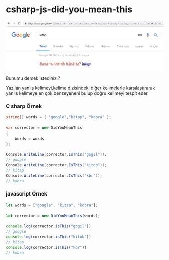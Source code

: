 # csharp-js-did-you-mean-this

![did you mean this](https://github.com/dursunkatar/csharp-js-did-you-mean-this/blob/master/google-did-you-mean-this.jpg)

Bunumu demek istediniz ?

Yazılan yanlış kelimeyi,kelime dizisindeki diğer kelimelerle karşılaştırarak yanlış kelimeye en çok benzeyeneni bulup doğru kelimeyi tespit eder

### C sharp Örnek
```csharp
string[] words = { "google","kitap", "kobra" };

var corrector = new DidYouMeanThis
{
    Words = words
};

Console.WriteLine(corrector.IsThis("gogıl"));
// google
Console.WriteLine(corrector.IsThis("kitob"));
// kitap
Console.WriteLine(corrector.IsThis("kbr"));
// kobra
```

### javascript Örnek

```js
let words = ["google", "kitap", "kobra"];

let corrector = new DidYouMeanThis(words);

console.log(corrector.isThis("gogıl"))
// google
console.log(corrector.isThis("kitob"))
// kitap
console.log(corrector.isThis("kbr"))
// kobra
```
